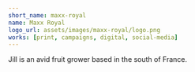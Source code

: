 ```yaml
---
short_name: maxx-royal
name: Maxx Royal
logo_url: assets/images/maxx-royal/logo.png
works: [print, campaigns, digital, social-media]
---
```

Jill is an avid fruit grower based in the south of France.